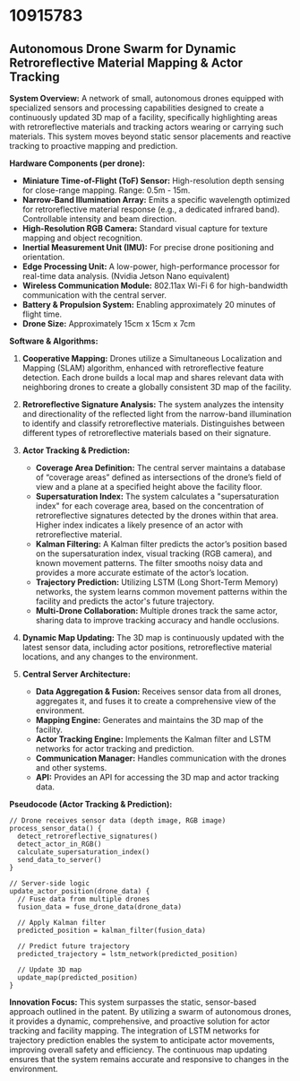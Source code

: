 # 10915783

## Autonomous Drone Swarm for Dynamic Retroreflective Material Mapping & Actor Tracking

**System Overview:** A network of small, autonomous drones equipped with specialized sensors and processing capabilities designed to create a continuously updated 3D map of a facility, specifically highlighting areas with retroreflective materials and tracking actors wearing or carrying such materials. This system moves beyond static sensor placements and reactive tracking to proactive mapping and prediction.

**Hardware Components (per drone):**

*   **Miniature Time-of-Flight (ToF) Sensor:** High-resolution depth sensing for close-range mapping. Range: 0.5m - 15m.
*   **Narrow-Band Illumination Array:**  Emits a specific wavelength optimized for retroreflective material response (e.g., a dedicated infrared band). Controllable intensity and beam direction.
*   **High-Resolution RGB Camera:**  Standard visual capture for texture mapping and object recognition.
*   **Inertial Measurement Unit (IMU):**  For precise drone positioning and orientation.
*   **Edge Processing Unit:**  A low-power, high-performance processor for real-time data analysis. (Nvidia Jetson Nano equivalent)
*   **Wireless Communication Module:**  802.11ax Wi-Fi 6 for high-bandwidth communication with the central server.
*   **Battery & Propulsion System:** Enabling approximately 20 minutes of flight time.
*   **Drone Size:** Approximately 15cm x 15cm x 7cm

**Software & Algorithms:**

1.  **Cooperative Mapping:** Drones utilize a Simultaneous Localization and Mapping (SLAM) algorithm, enhanced with retroreflective feature detection. Each drone builds a local map and shares relevant data with neighboring drones to create a globally consistent 3D map of the facility.

2.  **Retroreflective Signature Analysis:** The system analyzes the intensity and directionality of the reflected light from the narrow-band illumination to identify and classify retroreflective materials. Distinguishes between different types of retroreflective materials based on their signature.

3.  **Actor Tracking & Prediction:** 
    *   **Coverage Area Definition:** The central server maintains a database of “coverage areas” defined as intersections of the drone’s field of view and a plane at a specified height above the facility floor. 
    *   **Supersaturation Index:** The system calculates a "supersaturation index" for each coverage area, based on the concentration of retroreflective signatures detected by the drones within that area. Higher index indicates a likely presence of an actor with retroreflective material.
    *   **Kalman Filtering:**  A Kalman filter predicts the actor’s position based on the supersaturation index, visual tracking (RGB camera), and known movement patterns.  The filter smooths noisy data and provides a more accurate estimate of the actor’s location.
    *   **Trajectory Prediction:** Utilizing LSTM (Long Short-Term Memory) networks, the system learns common movement patterns within the facility and predicts the actor's future trajectory.
    *    **Multi-Drone Collaboration:** Multiple drones track the same actor, sharing data to improve tracking accuracy and handle occlusions.

4.  **Dynamic Map Updating:** The 3D map is continuously updated with the latest sensor data, including actor positions, retroreflective material locations, and any changes to the environment.

5.  **Central Server Architecture:**

    *   **Data Aggregation & Fusion:** Receives sensor data from all drones, aggregates it, and fuses it to create a comprehensive view of the environment.
    *   **Mapping Engine:** Generates and maintains the 3D map of the facility.
    *   **Actor Tracking Engine:** Implements the Kalman filter and LSTM networks for actor tracking and prediction.
    *   **Communication Manager:** Handles communication with the drones and other systems.
    *   **API:** Provides an API for accessing the 3D map and actor tracking data.

**Pseudocode (Actor Tracking & Prediction):**

```
// Drone receives sensor data (depth image, RGB image)
process_sensor_data() {
  detect_retroreflective_signatures()
  detect_actor_in_RGB()
  calculate_supersaturation_index()
  send_data_to_server()
}

// Server-side logic
update_actor_position(drone_data) {
  // Fuse data from multiple drones
  fusion_data = fuse_drone_data(drone_data)
  
  // Apply Kalman filter
  predicted_position = kalman_filter(fusion_data)
  
  // Predict future trajectory
  predicted_trajectory = lstm_network(predicted_position)
  
  // Update 3D map
  update_map(predicted_position)
}
```

**Innovation Focus:** This system surpasses the static, sensor-based approach outlined in the patent. By utilizing a swarm of autonomous drones, it provides a dynamic, comprehensive, and proactive solution for actor tracking and facility mapping. The integration of LSTM networks for trajectory prediction enables the system to anticipate actor movements, improving overall safety and efficiency. The continuous map updating ensures that the system remains accurate and responsive to changes in the environment.